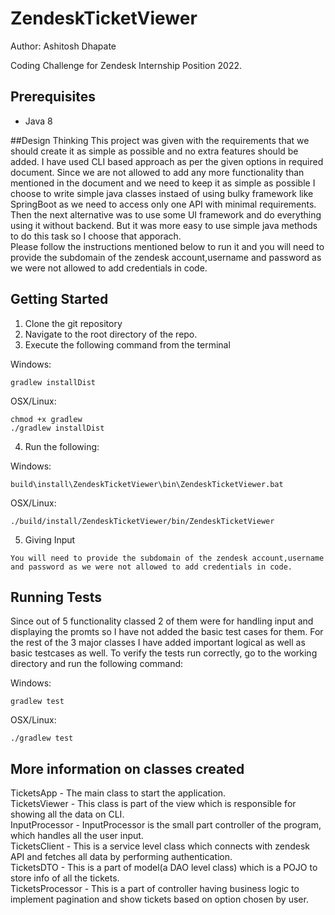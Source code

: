 # ZendeskTicketViewer
Author: Ashitosh Dhapate

Coding Challenge for Zendesk Internship Position 2022.

## Prerequisites
* Java 8

##Design Thinking
This project was given with the requirements that we should create it as simple as possible and no extra features should be added. I have used CLI based approach as per the given options in required document. Since we are not allowed to add any more functionality than mentioned in the document and we need to keep it as simple as possible I choose to write simple java classes instaed of using bulky framework like SpringBoot as we need to access only one API with minimal requirements.
Then the next alternative was to use some UI framework and do everything using it without backend. But it was more easy to use simple java methods to do this task so I choose that apporach.  
Please follow the instructions mentioned below to run it and you will need to provide the subdomain of the zendesk account,username and password as we were not allowed to add credentials in code.  


## Getting Started
1. Clone the git repository
2. Navigate to the root directory of the repo.
3. Execute the following command from the terminal

Windows:

```
gradlew installDist
```

OSX/Linux:

```
chmod +x gradlew
./gradlew installDist
```

4. Run the following:

Windows:

```
build\install\ZendeskTicketViewer\bin\ZendeskTicketViewer.bat
```

OSX/Linux:

```
./build/install/ZendeskTicketViewer/bin/ZendeskTicketViewer
```

5. Giving Input
```
You will need to provide the subdomain of the zendesk account,username and password as we were not allowed to add credentials in code.

```

## Running Tests
Since out of 5 functionality classed 2 of them were for handling input and displaying the promts so I have not added the basic test cases for them. For the rest of the 3 major classes I have added important logical as well as basic testcases as well.
To verify the tests run correctly, go to the working directory and run the following command:

Windows:

```
gradlew test
```

OSX/Linux:

```
./gradlew test
```

## More information on classes created

TicketsApp - The main class to start the application.  
TicketsViewer - This class is part of the view which is responsible for showing all the data on CLI.  
InputProcessor - InputProcessor is the small part controller of the program, which handles all the user input.  
TicketsClient - This is a service level class which connects with zendesk API and fetches all data by performing authentication.  
TicketsDTO - This is a part of model(a DAO level class) which is a POJO to store info of all the tickets.  
TicketsProcessor - This is a part of controller having business logic to implement pagination and show tickets based on option chosen by user.
